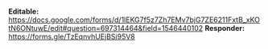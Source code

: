 **Editable:** https://docs.google.com/forms/d/1lEKG7f5z7Zh7EMv7bjG7ZE6211FxtB_xKOtN6ONtuwE/edit#question=697314464&field=1546440102
**Responder:** https://forms.gle/TzEqnvhUEjBSi95V8
